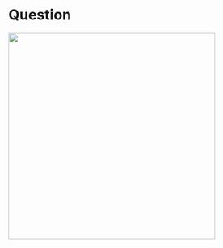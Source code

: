 # Question
<img width="409" src="https://github.com/user-attachments/assets/56b60e8b-c478-4b3a-a142-0486ae973620"/> 
